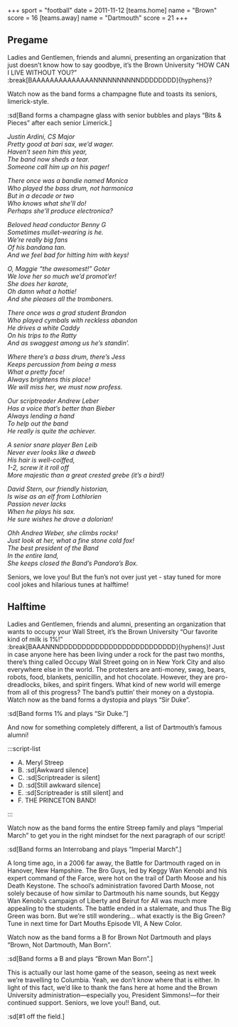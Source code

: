 +++
sport = "football"
date = 2011-11-12
[teams.home]
name = "Brown"
score = 16
[teams.away]
name = "Dartmouth"
score = 21
+++

## Pregame

Ladies and Gentlemen, friends and alumni, presenting an organization that just doesn’t know how to say goodbye, it’s the Brown University “HOW CAN I LIVE WITHOUT YOU?” :break[BAAAAAAAAAAAAAANNNNNNNNNNDDDDDDDD]{hyphens}?

Watch now as the band forms a champagne flute and toasts its seniors, limerick-style.

:sd[Band forms a champagne glass with senior bubbles and plays “Bits & Pieces” after each senior Limerick.]

_Justin Ardini, CS Major\
Pretty good at bari sax, we’d wager.\
Haven’t seen him this year,\
The band now sheds a tear.\
Someone call him up on his pager!_

_There once was a bandie named Monica\
Who played the bass drum, not harmonica\
But in a decade or two\
Who knows what she’ll do!\
Perhaps she’ll produce electronica?_

_Beloved head conductor Benny G\
Sometimes mullet-wearing is he.\
We’re really big fans\
Of his bandana tan.\
And we feel bad for hitting him with keys!_

_O, Maggie “the awesomest!” Goter\
We love her so much we’d promot’er!\
She does her karate,\
Oh damn what a hottie!\
And she pleases all the tromboners._

_There once was a grad student Brandon\
Who played cymbals with reckless abandon\
He drives a white Caddy\
On his trips to the Ratty\
And as swaggest among us he’s standin’._

_Where there’s a bass drum, there’s Jess\
Keeps percussion from being a mess\
What a pretty face!\
Always brightens this place!\
We will miss her, we must now profess._

_Our scriptreader Andrew Leber\
Has a voice that’s better than Bieber\
Always lending a hand\
To help out the band\
He really is quite the achiever._

_A senior snare player Ben Leib\
Never ever looks like a dweeb\
His hair is well-coiffed,\
1-2, screw it it roll off\
More majestic than a great crested grebe (it’s a bird!)_

_David Stern, our friendly historian,\
Is wise as an elf from Lothlorien\
Passion never lacks\
When he plays his sax.\
He sure wishes he drove a dolorian!_

_Ohh Andrea Weber, she climbs rocks!\
Just look at her, what a fine stone cold fox!\
The best president of the Band\
In the entire land,\
She keeps closed the Band’s Pandora’s Box._

Seniors, we love you! But the fun’s not over just yet - stay tuned for more cool jokes and hilarious tunes at halftime!

## Halftime

Ladies and Gentlemen, friends and alumni, presenting an organization that wants to occupy your Wall Street, it’s the Brown University “Our favorite kind of milk is 1%!” :break[BAAANNNDDDDDDDDDDDDDDDDDDDDDDDDDD]{hyphens}! Just in case anyone here has been living under a rock for the past two months, there’s thing called Occupy Wall Street going on in New York City and also everywhere else in the world. The protesters are anti-money, swag, bears, robots, food, blankets, penicillin, and hot chocolate. However, they are pro-dreadlocks, bikes, and spirit fingers. What kind of new world will emerge from all of this progress? The band’s puttin’ their money on a dystopia. Watch now as the band forms a dystopia and plays “Sir Duke”.

:sd[Band forms 1% and plays “Sir Duke.”]

And now for something completely different, a list of Dartmouth’s famous alumni!

:::script-list

- A. Meryl Streep
- B. :sd[Awkward silence]
- C. :sd[Scriptreader is silent]
- D. :sd[Still awkward silence]
- E. :sd[Scriptreader is still silent] and
- F. THE PRINCETON BAND!

:::

Watch now as the band forms the entire Streep family and plays “Imperial March” to get you in the right mindset for the next paragraph of our script!

:sd[Band forms an Interrobang and plays “Imperial March”.]

A long time ago, in a 2006 far away, the Battle for Dartmouth raged on in Hanover, New Hampshire. The Bro Guys, led by Keggy Wan Kenobi and his expert command of the Farce, were hot on the trail of Darth Moose and his Death Keystone. The school’s administration favored Darth Moose, not solely because of how similar to Dartmouth his name sounds, but Keggy Wan Kenobi’s campaign of Liberty and Beirut for All was much more appealing to the students. The battle ended in a stalemate, and thus The Big Green was born. But we’re still wondering… what exactly is the Big Green? Tune in next time for Dart Mouths Episode VII, A New Color.

Watch now as the band forms a B for Brown Not Dartmouth and plays “Brown, Not Dartmouth, Man Born”.

:sd[Band forms a B and plays “Brown Man Born”.]

This is actually our last home game of the season, seeing as next week we’re travelling to Columbia. Yeah, we don’t know where that is either. In light of this fact, we’d like to thank the fans here at home and the Brown University administration—especially you, President Simmons!—for their continued support. Seniors, we love you!! Band, out.

:sd[#1 off the field.]
